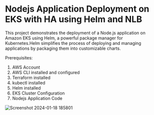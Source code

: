 # Nodejs Application Deployment on EKS with HA using Helm and NLB

This project demonstrates the deployment of a Node.js application on Amazon EKS using Helm, a powerful package manager for Kubernetes.Helm simplifies the process of deploying and managing applications by packaging them into customizable charts.

Prerequisites:
1. AWS Account
2. AWS CLI installed and configured
3. Terraform installed
4. kubectl installed
5. Helm installed
6. EKS Cluster Configuration
7. Nodejs Application Code 



![Screenshot 2024-01-18 185801](https://github.com/RajputRenu/EKS_Project/assets/118665146/6def913a-b403-4973-822f-ba034e322317)
